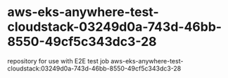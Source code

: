 # aws-eks-anywhere-test-cloudstack-03249d0a-743d-46bb-8550-49cf5c343dc3-28
repository for use with E2E test job aws-eks-anywhere-test-cloudstack:03249d0a-743d-46bb-8550-49cf5c343dc3-28

